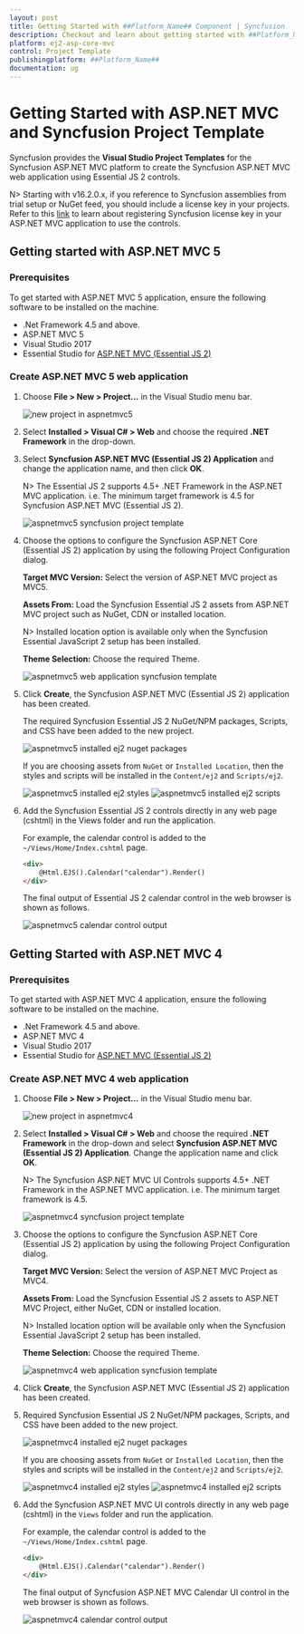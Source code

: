```yaml
---
layout: post
title: Getting Started with ##Platform_Name## Component | Syncfusion
description: Checkout and learn about getting started with ##Platform_Name## component of Syncfusion Essential JS 2 and more details.
platform: ej2-asp-core-mvc
control: Project Template
publishingplatform: ##Platform_Name##
documentation: ug
---
```


<!-- markdownlint-disable MD024 -->

# Getting Started with ASP.NET MVC and Syncfusion Project Template

Syncfusion provides the **Visual Studio Project Templates** for the Syncfusion ASP.NET MVC platform to create the Syncfusion ASP.NET MVC web application using Essential JS 2 controls.

N> Starting with v16.2.0.x, if you reference to Syncfusion assemblies from trial setup or NuGet feed, you should include a license key in your projects. Refer to this [link](https://help.syncfusion.com/common/essential-studio/licensing/overview) to learn about registering Syncfusion license key in your ASP.NET MVC application to use the controls.

## Getting started with ASP.NET MVC 5

### Prerequisites

To get started with ASP.NET MVC 5 application, ensure the following software to be installed on the machine.

* .Net Framework 4.5 and above.
* ASP.NET MVC 5
* Visual Studio 2017
* Essential Studio for [ASP.NET MVC (Essential JS 2)](https://www.syncfusion.com/downloads/aspnetmvc-js2/)

### Create ASP.NET MVC 5 web application

1. Choose **File > New > Project...** in the Visual Studio menu bar.

    ![new project in aspnetmvc5](images/new-mvc-project.png)

2. Select **Installed > Visual C# > Web** and choose the required **.NET Framework** in the drop-down.

3. Select **Syncfusion ASP.NET MVC (Essential JS 2) Application** and change the application name, and then click **OK**.

    N> The Essential JS 2 supports 4.5+ .NET Framework in the ASP.NET MVC application. i.e. The minimum target framework is 4.5 for Syncfusion ASP.NET MVC (Essential JS 2).

    ![aspnetmvc5 syncfusion project template](images/aspnetmvc5-project-template.png)

4. Choose the options to configure the Syncfusion ASP.NET Core (Essential JS 2) application by using the following Project Configuration dialog.

    **Target MVC Version:** Select the version of ASP.NET MVC project as MVC5.

    **Assets From:** Load the Syncfusion Essential JS 2 assets from ASP.NET MVC project such as NuGet, CDN or installed location.

    N> Installed location option is available only when the Syncfusion Essential JavaScript 2 setup has been installed.

    **Theme Selection:** Choose the required Theme.

    ![aspnetmvc5 web application syncfusion template](images/aspnetmvc5-syncfusion-config-template.png)

5. Click **Create**, the Syncfusion ASP.NET MVC (Essential JS 2) application has been created.

    The required Syncfusion Essential JS 2 NuGet/NPM packages, Scripts, and CSS have been added to the new project.

    ![aspnetmvc5 installed ej2 nuget packages](images/aspnetmvc-ej2-nuget-packages.png)

    If you are choosing assets from `NuGet` or `Installed Location`, then the styles and scripts will be installed in the `Content/ej2` and `Scripts/ej2`.

    ![aspnetmvc5 installed ej2 styles](images/aspnetmvc-nuget-asset-styles.png)
    ![aspnetmvc5 installed ej2 scripts](images/aspnetmvc-nuget-asset-scripts.png)

6. Add the Syncfusion Essential JS 2 controls directly in any web page (cshtml) in the Views folder and run the application.

    For example, the calendar control is added to the `~/Views/Home/Index.cshtml` page.

    ```html
    <div>
        @Html.EJS().Calendar("calendar").Render()
    </div>
    ```

    The final output of Essential JS 2 calendar control in the web browser is shown as follows.

    ![aspnetmvc5 calendar control output](images/aspnetmvc-bootstrap-calendar.png)

## Getting Started with ASP.NET MVC 4

### Prerequisites

To get started with ASP.NET MVC 4 application, ensure the following software to be installed on the machine.

* .Net Framework 4.5 and above.
* ASP.NET MVC 4
* Visual Studio 2017
* Essential Studio for [ASP.NET MVC (Essential JS 2)](https://www.syncfusion.com/downloads/aspnetmvc-js2/)

### Create ASP.NET MVC 4 web application

1. Choose **File > New > Project...** in the Visual Studio menu bar.

    ![new project in aspnetmvc4](images/new-mvc-project.png)

2. Select **Installed > Visual C# > Web** and choose the required **.NET Framework** in the drop-down and select **Syncfusion ASP.NET MVC (Essential JS 2) Application**. Change the application name and click **OK**.

    N> The Syncfusion ASP.NET MVC UI Controls supports 4.5+ .NET Framework in the ASP.NET MVC application. i.e. The minimum target framework is 4.5.

    ![aspnetmvc4 syncfusion project template](images/aspnetmvc4-project-template.png)

3. Choose the options to configure the Syncfusion ASP.NET Core (Essential JS 2) application by using the following Project Configuration dialog.

    **Target MVC Version:** Select the version of ASP.NET MVC Project as MVC4.

    **Assets From:** Load the Syncfusion Essential JS 2 assets to ASP.NET MVC Project, either NuGet, CDN or installed location.

    N> Installed location option will be available only when the Syncfusion Essential JavaScript 2 setup has been installed.

    **Theme Selection:** Choose the required Theme.

    ![aspnetmvc4 web application syncfusion template](images/aspnetmvc4-syncfusion-config-template.png)

4. Click **Create**, the Syncfusion ASP.NET MVC (Essential JS 2) application has been created.

5. Required Syncfusion Essential JS 2 NuGet/NPM packages, Scripts, and CSS have been added to the new project.

    ![aspnetmvc4 installed ej2 nuget packages](images/aspnetmvc-ej2-nuget-packages.png)

    If you are choosing assets from `NuGet` or `Installed Location`, then the styles and scripts will be installed in the `Content/ej2` and `Scripts/ej2`.

    ![aspnetmvc4 installed ej2 styles](images/aspnetmvc-nuget-asset-styles.png)
    ![aspnetmvc4 installed ej2 scripts](images/aspnetmvc-nuget-asset-scripts.png)

6. Add the Syncfusion ASP.NET MVC UI controls directly in any web page (cshtml) in the `Views` folder and run the application.

    For example, the calendar control is added to the `~/Views/Home/Index.cshtml` page.

    ```html
    <div>
        @Html.EJS().Calendar("calendar").Render()
    </div>
    ```

    The final output of Syncfusion ASP.NET MVC Calendar UI control in the web browser is shown as follows.

    ![aspnetmvc4 calendar control output](images/aspnetmvc-bootstrap-calendar.png)